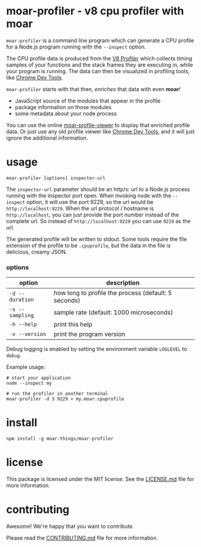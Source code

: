 moar-profiler - v8 cpu profiler with moar
================================================================================

`moar-profiler` is a command line program which can generate a CPU profile
for a Node.js program running with the `--inspect` option.

The CPU profile data is produced from the [V8 Profiler][] which collects
timing samples of your functions and the stack frames they are executing in,
while your program is running.  The data can then be visualized in profiling
tools, like [Chrome Dev Tools][].

`moar-profiler` starts with that then, *enriches* that data with even **moar**!

* JavaScript source of the modules that appear in the profile
* package information on those modules
* some metadata about your node process

You can use the online [moar-profile-viewer][] to display that enriched profile
data.  Or just use any old profile viewer like [Chrome Dev Tools][], and it
will just ignore the additional information.

[moar-profile-viewer]: https://moar-things.github.io/moar-profile-viewer/
[V8 Profiler]: https://chromedevtools.github.io/devtools-protocol/v8/Profiler/
[Chrome Dev Tools]: doc/node-CDT.md

usage
================================================================================

    moar-profiler [options] inspector-url

The `inspector-url` parameter should be an http/s: url to a Node.js process
running with the inspector port open.  When invoking node with the `--inspect`
option, it will use the port 9229, so the url would be `http://localhost:9229`.
When the url protocol / hostname is `http://localhost`, you can just provide the
port number instead of the complete url.  So instead of `http://localhost:9229`
you can use `9229` as the url.

The generated profile will be written to stdout.  Some tools require the
file extension of the profile to be `.cpuprofile`, but the data in the file
is delicious, creamy JSON.

### options

| option          | description |
|-----------------|------------------------------------------------------|
| `-d --duration` | how long to profile the process (default: 5 seconds) |
| `-s --sampling` | sample rate (default: 1000 microseconds) |
| `-h --help`     | print this help |
| `-v --version`  | print the program version |

Debug logging is enabled by setting the environment variable `LOGLEVEL` to
`debug`.

Example usage:

    # start your application
    node --inspect my

    # run the profiler in another terminal
    moar-profiler -d 3 9229 > my.moar.cpuprofile


install
================================================================================

    npm install -g moar-things/moar-profiler


license
================================================================================

This package is licensed under the MIT license.  See the
[LICENSE.md](LICENSE.md) file for more information.


contributing
================================================================================

Awesome!  We're happy that you want to contribute.

Please read the [CONTRIBUTING.md](CONTRIBUTING.md) file for more information.
